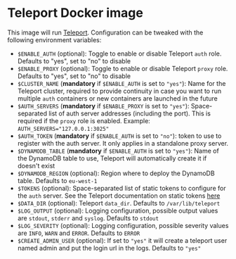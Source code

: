 # Teleport Docker image

This image will run [Teleport](https://gravitational.com/teleport/). Configuration can be tweaked with the following environment variables:

- `$ENABLE_AUTH` (optional): Toggle to enable or disable Teleport `auth` role. Defaults to "yes", set to "no" to disable
- `$ENABLE_PROXY` (optional): Toggle to enable or disable Teleport `proxy` role. Defaults to "yes", set to "no" to disable
- `$CLUSTER_NAME` (**mandatory** if `$ENABLE_AUTH` is set to `"yes"`): Name for the Teleport cluster, required to provide continuity in case you want to run multiple `auth` containers or new containers are launched in the future
- `$AUTH_SERVERS` (**mandatory** if `$ENABLE_PROXY` is set to `"yes"`): Space-separated list of auth server addresses (including the port). This is required if the `proxy` role is enabled. Example: `AUTH_SERVERS="127.0.0.1:3025"`
- `$AUTH_TOKEN` (**mandatory** if `$ENABLE_AUTH` is set to `"no"`): token to use to register with the auth server. It only applies in a standalone proxy server.
- `$DYNAMODB_TABLE` (**mandatory** if `$ENABLE_AUTH` is set to `"yes"`): Name of the DynamoDB table to use, Teleport will automatically create it if doesn't exist
- `$DYNAMODB_REGION` (optional): Region where to deploy the DynamoDB table. Defaults to `eu-west-1`
- `$TOKENS` (optional): Space-separated list of static tokens to configure for the `auth` server. See the Teleport documentation on static tokens [here](https://gravitational.com/teleport/docs/2.3/admin-guide/#static-tokens)
- `$DATA_DIR` (optional): Teleport `data_dir`. Defaults to `/var/lib/teleport`
- `$LOG_OUTPUT` (optional): Logging configuration, possible output values are `stdout`, `stderr` and `syslog`. Defaults to `stdout`
- `$LOG_SEVERITY` (optional): Logging configuration, possible severity values are `INFO`, `WARN` and `ERROR`. Defaults to `ERROR`
- `$CREATE_ADMIN_USER` (optional): If set to `"yes"` it will create a teleport user named admin and put the login url in the logs. Defaults to `"yes"`
